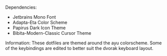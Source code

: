 Dependencies:
- Jetbrains Mono Font
- Adapta-Eta Color Scheme
- Papirus Dark Icon Theme
- Bibita-Modern-Classic Cursor Theme

Information: 
These dotfiles are themed around the ayu colorscheme. Some of the keybindings are edited to better suit the dvorak keyboard layout.
